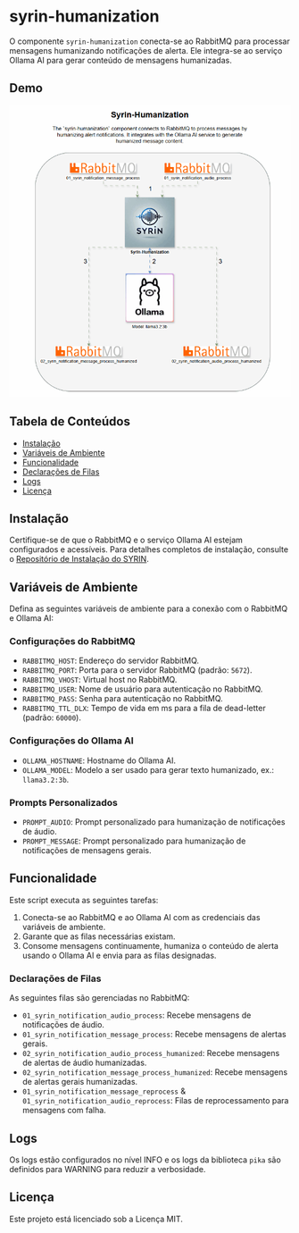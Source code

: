 # syrin-humanization

O componente `syrin-humanization` conecta-se ao RabbitMQ para processar mensagens humanizando notificações de alerta. Ele integra-se ao serviço Ollama AI para gerar conteúdo de mensagens humanizadas.

## Demo

![Application Demo](./diagram/Syrin-Humanization.gif)

## Tabela de Conteúdos
- [Instalação](#instalação)
- [Variáveis de Ambiente](#variáveis-de-ambiente)
- [Funcionalidade](#funcionalidade)
- [Declarações de Filas](#declarações-de-filas)
- [Logs](#logs)
- [Licença](#licença)

## Instalação

Certifique-se de que o RabbitMQ e o serviço Ollama AI estejam configurados e acessíveis. Para detalhes completos de instalação, consulte o [Repositório de Instalação do SYRIN](https://github.com/syrin-alert/syrin-install).

## Variáveis de Ambiente

Defina as seguintes variáveis de ambiente para a conexão com o RabbitMQ e Ollama AI:

### Configurações do RabbitMQ

- `RABBITMQ_HOST`: Endereço do servidor RabbitMQ.
- `RABBITMQ_PORT`: Porta para o servidor RabbitMQ (padrão: `5672`).
- `RABBITMQ_VHOST`: Virtual host no RabbitMQ.
- `RABBITMQ_USER`: Nome de usuário para autenticação no RabbitMQ.
- `RABBITMQ_PASS`: Senha para autenticação no RabbitMQ.
- `RABBITMQ_TTL_DLX`: Tempo de vida em ms para a fila de dead-letter (padrão: `60000`).

### Configurações do Ollama AI

- `OLLAMA_HOSTNAME`: Hostname do Ollama AI.
- `OLLAMA_MODEL`: Modelo a ser usado para gerar texto humanizado, ex.: `llama3.2:3b`.

### Prompts Personalizados

- `PROMPT_AUDIO`: Prompt personalizado para humanização de notificações de áudio.
- `PROMPT_MESSAGE`: Prompt personalizado para humanização de notificações de mensagens gerais.

## Funcionalidade

Este script executa as seguintes tarefas:

1. Conecta-se ao RabbitMQ e ao Ollama AI com as credenciais das variáveis de ambiente.
2. Garante que as filas necessárias existam.
3. Consome mensagens continuamente, humaniza o conteúdo de alerta usando o Ollama AI e envia para as filas designadas.

### Declarações de Filas

As seguintes filas são gerenciadas no RabbitMQ:

- `01_syrin_notification_audio_process`: Recebe mensagens de notificações de áudio.
- `01_syrin_notification_message_process`: Recebe mensagens de alertas gerais.
- `02_syrin_notification_audio_process_humanized`: Recebe mensagens de alertas de áudio humanizadas.
- `02_syrin_notification_message_process_humanized`: Recebe mensagens de alertas gerais humanizadas.
- `01_syrin_notification_message_reprocess` & `01_syrin_notification_audio_reprocess`: Filas de reprocessamento para mensagens com falha.

## Logs

Os logs estão configurados no nível INFO e os logs da biblioteca `pika` são definidos para WARNING para reduzir a verbosidade.

## Licença

Este projeto está licenciado sob a Licença MIT.